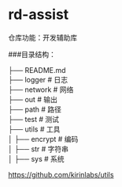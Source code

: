 # rd-assist
仓库功能：开发辅助库


###目录结构：
 
├── README.md  
├── logger              # 日志  
├── network             # 网络  
├── out                 # 输出  
├── path                # 路径  
├── test                # 测试  
├── utils               # 工具  
│   ├── encrypt         # 编码  
│   ├── str             # 字符串  
│   ├── sys             # 系统 
 



https://github.com/kirinlabs/utils